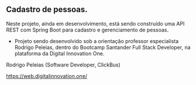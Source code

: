 ## Cadastro de pessoas.





Neste projeto, ainda em desenvolvimento, está sendo construído uma API REST com Spring Boot para cadastro e gerenciamento de pessoas.





* Projeto sendo desenvolvido sob a orientação professor especialista Rodrigo Peleias, dentro do Bootcamp Santander Full Stack Developer, na plataforma da Digital Innovation One.





Rodrigo Peleias (Software Developer, ClickBus)

https://web.digitalinnovation.one/









